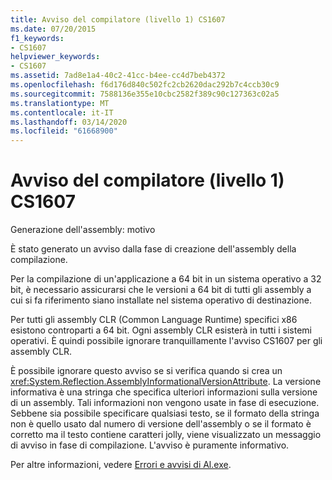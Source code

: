 ```yaml
---
title: Avviso del compilatore (livello 1) CS1607
ms.date: 07/20/2015
f1_keywords:
- CS1607
helpviewer_keywords:
- CS1607
ms.assetid: 7ad8e1a4-40c2-41cc-b4ee-cc4d7beb4372
ms.openlocfilehash: f6d176d840c502fc2cb2620dac292b7c4ccb30c9
ms.sourcegitcommit: 7588136e355e10cbc2582f389c90c127363c02a5
ms.translationtype: MT
ms.contentlocale: it-IT
ms.lasthandoff: 03/14/2020
ms.locfileid: "61668900"
---
```

# <a name="compiler-warning-level-1-cs1607"></a>Avviso del compilatore (livello 1) CS1607
Generazione dell'assembly: motivo  
  
 È stato generato un avviso dalla fase di creazione dell'assembly della compilazione.  
  
 Per la compilazione di un'applicazione a 64 bit in un sistema operativo a 32 bit, è necessario assicurarsi che le versioni a 64 bit di tutti gli assembly a cui si fa riferimento siano installate nel sistema operativo di destinazione.  
  
 Per tutti gli assembly CLR (Common Language Runtime) specifici x86 esistono controparti a 64 bit. Ogni assembly CLR esisterà in tutti i sistemi operativi. È quindi possibile ignorare tranquillamente l'avviso CS1607 per gli assembly CLR.  
  
 È possibile ignorare questo avviso se si verifica quando si crea un <xref:System.Reflection.AssemblyInformationalVersionAttribute>. La versione informativa è una stringa che specifica ulteriori informazioni sulla versione di un assembly. Tali informazioni non vengono usate in fase di esecuzione. Sebbene sia possibile specificare qualsiasi testo, se il formato della stringa non è quello usato dal numero di versione dell'assembly o se il formato è corretto ma il testo contiene caratteri jolly, viene visualizzato un messaggio di avviso in fase di compilazione. L'avviso è puramente informativo.  
  
 Per altre informazioni, vedere [Errori e avvisi di Al.exe](../../../framework/tools/al-exe-assembly-linker.md#errors-and-warnings).
